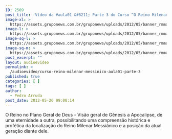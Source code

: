 ```yaml
---
ID: 2509
post_title: 'Vídeo da #aula01 &#8211; Parte 3 do Curso “O Reino Milenar Messiânico”'
image-xl: >
  https://assets.gruponews.com.br/gruponews/uploads/2012/05/banner_rmma1-prt3.jpg
image-l: >
  https://assets.gruponews.com.br/gruponews/uploads/2012/05/banner_rmma1-prt3.jpg
image-sq-l: >
  https://assets.gruponews.com.br/gruponews/uploads/2012/05/banner_rmma1-prt3.jpg
image-sq-m: >
  https://assets.gruponews.com.br/gruponews/uploads/2012/05/banner_rmma1-prt3-720x320.jpg
post_excerpt: ""
layout: audioevideo
permalink: >
  /audioevideo/curso-reino-milenar-messinico-aula01-parte-3
published: true
categories: [ ]
tags: [ ]
author:
  - Pedro Arruda
post_date: 2012-05-26 09:00:14
---
```

O Reino no Plano Geral de Deus - Visão geral de Gênesis a Apocalipse, de uma eternidade a outra, possibilitando uma compreensão histórica e profética da localização do Reino Milenar Messiânico e a posição da atual geração diante dele.